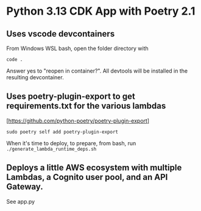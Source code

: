 # Python 3.13 CDK App with Poetry 2.1

## Uses vscode devcontainers

From Windows WSL bash, open the folder directory with 
```
code .
``` 
Answer yes to "reopen in container?".  All
devtools will be installed in the resulting devcontainer.

## Uses poetry-plugin-export to get requirements.txt for the various lambdas

[https://github.com/python-poetry/poetry-plugin-export]
```
sudo poetry self add poetry-plugin-export
```

When it's time to deploy, to prepare, from bash, run `./generate_lambda_runtime_deps.sh`

## Deploys a little AWS ecosystem with multiple Lambdas, a Cognito user pool, and an API Gateway.

See app.py
